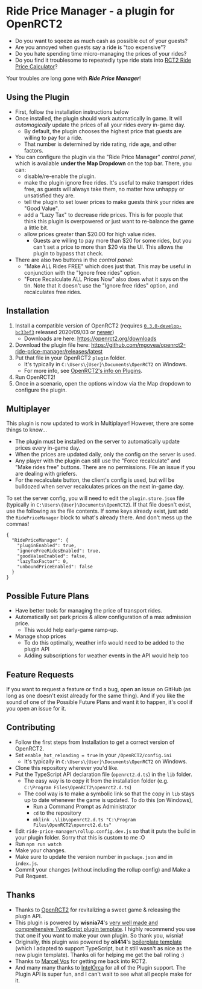 # Ride Price Manager - a plugin for OpenRCT2
- Do you want to sqeeze as much cash as possible out of your guests?
- Are you annoyed when guests say a ride is "too expensive"?
- Do you hate spending time micro-managing the prices of your rides?
- Do you find it troublesome to repeatedly type ride stats into [RCT2 Ride Price Calculator](https://rct2calc.shottysteve.com/)?

Your troubles are long gone with ***Ride Price Manager***!

## Using the Plugin
- First, follow the installation instructions below
- Once installed, the plugin should work automatically in game. It will _automagically_ update the prices of all your rides every in-game day.
  - By default, the plugin chooses the highest price that guests are willing to pay for a ride.
  - That number is determined by ride rating, ride age, and other factors.
- You can configure the plugin via the "Ride Price Manager" _control panel_, which is available **under the Map Dropdown** on the top bar. There, you can:
  - disable/re-enable the plugin.
  - make the plugin ignore free rides. It's useful to make transport rides free, as guests will always take them, no matter how unhappy or unsatisfied they are.
  - tell the plugin to set lower prices to make guests think your rides are "Good Value".
  - add a "Lazy Tax" to decrease ride prices. This is for people that think this plugin is overpowered or just want to re-balance the game a little bit.
  - allow prices greater than $20.00 for high value rides.
    - Guests are willing to pay more than $20 for some rides, but you can't set a price to more than $20 via the UI. This allows the plugin to bypass that check.
- There are also two buttons in the _control panel_:
  - "Make ALL Rides FREE" which does just that. This may be useful in conjunction with the "Ignore free rides" option.
  - "Force Recalculate ALL Prices Now" also does what it says on the tin. Note that it doesn't use the "Ignore free rides" option, and recalculates free rides.

## Installation
1. Install a compatible version of OpenRCT2 (requires [`0.3.0-develop-bc33ef3`](https://openrct2.org/downloads/develop/v0.3.0-bc33ef3) released 2020/09/03 or [newer](https://openrct2.org/downloads/develop/latest))
   - Downloads are here: https://openrct2.org/downloads
2. Download the plugin file here: https://github.com/mgovea/openrct2-ride-price-manager/releases/latest
3. Put that file in your OpenRCT2 `plugin` folder.
   - It's typically in `C:\Users\{User}\Documents\OpenRCT2` on Windows.
   - For more info, see [OpenRCT2's info on Plugins](https://github.com/OpenRCT2/OpenRCT2/blob/develop/distribution/scripting.md).
4. Run OpenRCT2!
5. Once in a scenario, open the options window via the Map dropdown to configure the plugin.

## Multiplayer
This plugin is now updated to work in Multiplayer! However, there are some things to know...

- The plugin must be installed on the server to automatically update prices every in-game day.
- When the prices are updated daily, only the config on the server is used.
- Any player with the plugin can still use the "Force recalculate" and "Make rides free" buttons. There are no permissions. File an issue if you are dealing with griefers.
- For the recalculate button, the client's config is used, but will be bulldozed when server recalculates prices on the next in-game day.

To set the server config, you will need to edit the `plugin.store.json` file (typically in `C:\Users\{User}\Documents\OpenRCT2`). If that file doesn't exist, use the following as the file contents. If some keys already exist, just add the `RidePriceManager` block to what's already there. And don't mess up the commas!

```
{
  "RidePriceManager": {
    "pluginEnabled": true,
    "ignoreFreeRidesEnabled": true,
    "goodValueEnabled": false,
    "lazyTaxFactor": 0,
    "unboundPriceEnabled": false
  }
}
```

## Possible Future Plans
- Have better tools for managing the price of transport rides.
- Automatically set park prices & allow configuration of a max admission price.
  - This would help early-game ramp-up.
- Manage shop prices
  - To do this optimally, weather info would need to be added to the plugin API
  - Adding subscriptions for weather events in the API would help too

## Feature Requests
If you want to request a feature or find a bug, open an issue on GitHub (as long as one doesn't exist already for the same thing). And if you like the sound of one of the Possible Future Plans and want it to happen, it's cool if you open an issue for it.

## Contributing
- Follow the first steps from Installation to get a correct version of OpenRCT2.
- Set `enable_hot_reloading = true` in your `/OpenRCT2/config.ini`
  - It's typically in `C:\Users\{User}\Documents\OpenRCT2` on Windows.
- Clone this repository wherever you'd like.
- Put the TypeScript API declaration file (`openrct2.d.ts`) in the `lib` folder.
  - The easy way is to copy it from the installation folder (e.g. `C:\Program Files\OpenRCT2\openrct2.d.ts`)
  - The cool way is to make a symbolic link so that the copy in `lib` stays up to date whenever the game is updated. To do this (on Windows),
    - Run a Command Prompt as Administrator
    - `cd` to the repository
    - `mklink .\lib\openrct2.d.ts "C:\Program Files\OpenRCT2\openrct2.d.ts"`
- Edit `ride-price-manager\rollup.config.dev.js` so that it puts the build in your plugin folder. Sorry that this is custom to me :O
- Run `npm run watch`
- Make your changes.
- Make sure to update the version number in `package.json` and in `index.js`.
- Commit your changes (without including the rollup config) and Make a Pull Request.

## Thanks
- Thanks to [OpenRCT2](https://github.com/OpenRCT2/OpenRCT2) for revitalizing a sweet game & releasing the plugin API.
- This plugin is powered by **wisnia74**'s [very well made and comprehensive TypeScript plugin template](https://github.com/wisnia74/openrct2-typescript-mod-template). I highly recommend you use that one if you want to make your own plugin. So thank you, wisnia!
- Originally, this plugin was powered by **oli414**'s [boilerplate template](https://github.com/oli414/openrct2-plugin-boilerplate) (which I adapted to support TypeScript, but it still wasn't as nice as the new plugin template). Thanks oli for helping me get the ball rolling :)
- Thanks to [Marcel Vos](https://www.youtube.com/channel/UCBlXovStrlQkVA2xJEROUNg) for getting me back into RCT2.
- And many many thanks to [IntelOrca](https://github.com/IntelOrca) for all of the Plugin support. The Plugin API is super fun, and I can't wait to see what all people make for it.
